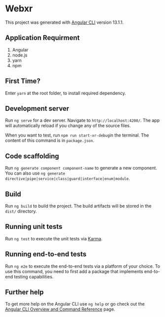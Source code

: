 # Webxr

This project was generated with [Angular CLI](https://github.com/angular/angular-cli) version 13.1.1.

## Application Requirment
1. Angular
2. node.js
3. yarn
4. npm

## First Time?
Enter `yarn` at the root folder, to install required dependency.

## Development server

Run `ng serve` for a dev server. Navigate to `http://localhost:4200/`. The app will automatically reload if you change any of the source files.

When you want to test, run `npm run start-xr-debug`in the terminal. The content of this command is in `package.json`.
## Code scaffolding

Run `ng generate component component-name` to generate a new component. You can also use `ng generate directive|pipe|service|class|guard|interface|enum|module`.

## Build

Run `ng build` to build the project. The build artifacts will be stored in the `dist/` directory.

## Running unit tests

Run `ng test` to execute the unit tests via [Karma](https://karma-runner.github.io).

## Running end-to-end tests

Run `ng e2e` to execute the end-to-end tests via a platform of your choice. To use this command, you need to first add a package that implements end-to-end testing capabilities.

## Further help

To get more help on the Angular CLI use `ng help` or go check out the [Angular CLI Overview and Command Reference](https://angular.io/cli) page.
